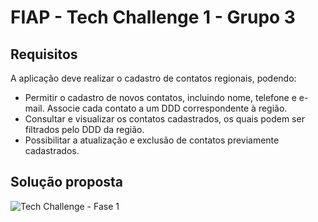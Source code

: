 # FIAP - Tech Challenge 1 - Grupo 3

## Requisitos

A aplicação deve realizar o cadastro de contatos regionais, podendo:
  -  Permitir o cadastro de novos contatos, incluindo nome, telefone e e-mail. Associe cada contato a um DDD correspondente à região.
  -  Consultar e visualizar os contatos cadastrados, os quais podem ser filtrados pelo DDD da região.
  -  Possibilitar a atualização e exclusão de contatos previamente cadastrados.
                      
## Solução proposta

![Tech Challenge - Fase 1](https://github.com/NaluFigueira/TechChallenge1Grupo3/assets/24214761/10ecfb21-98d2-4866-8d47-c8e9ab05b377)
